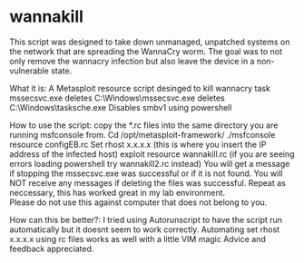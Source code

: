 # wannakill
This script was designed to take down unmanaged, unpatched systems on the network that are spreading the WannaCry worm.
The goal was to not only remove the wannacry infection but also leave the device in a non-vulnerable state.

What it is:
A Metasploit resource script desinged to 
kill wannacry task mssecsvc.exe
deletes C:\Windows\mssecsvc.exe
deletes C:\Windows\tasksche.exe
Disables smbv1 using powershell


How to use the script:
  copy the *.rc files into the same directory you are running msfconsole from.
  Cd /opt/metasploit-framework/
  ./msfconsole
  resource configEB.rc
  Set rhost x.x.x.x (this is where you insert the IP address of the infected host)
  exploit
  resource wannakill.rc  (if you are seeing errors loading powershell try wannakill2.rc instead) 
     You will get a message if stopping the mssecsvc.exe was successful or if it is not found.
     You will NOT receive any messages if deleting the files was successful.
     Repeat as neccessary, this has worked great in my lab environment.  
     Please do not use this against computer that does not belong to you.
     
How can this be better?:
  I tried using Autorunscript to have the script run automatically but it doesnt seem to work correctly.
  Automating set rhost x.x.x.x using rc files works as well with a little VIM magic
  Advice and feedback appreciated.


